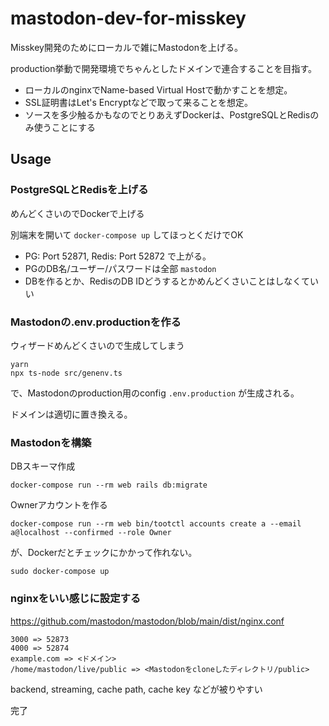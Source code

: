 # mastodon-dev-for-misskey

Misskey開発のためにローカルで雑にMastodonを上げる。

production挙動で開発環境でちゃんとしたドメインで連合することを目指す。

- ローカルのnginxでName-based Virtual Hostで動かすことを想定。
- SSL証明書はLet's Encryptなどで取って来ることを想定。
- ソースを多少触るかもなのでとりあえずDockerは、PostgreSQLとRedisのみ使うことにする

## Usage

### PostgreSQLとRedisを上げる

めんどくさいのでDockerで上げる

別端末を開いて `docker-compose up` してほっとくだけでOK

- PG: Port 52871, Redis: Port 52872 で上がる。 
- PGのDB名/ユーザー/パスワードは全部 `mastodon`
- DBを作るとか、RedisのDB IDどうするとかめんどくさいことはしなくていい

### Mastodonの.env.productionを作る

ウィザードめんどくさいので生成してしまう

```
yarn
npx ts-node src/genenv.ts
```
で、Mastodonのproduction用のconfig `.env.production` が生成される。

ドメインは適切に置き換える。

### Mastodonを構築

DBスキーマ作成
```
docker-compose run --rm web rails db:migrate
```

Ownerアカウントを作る
```
docker-compose run --rm web bin/tootctl accounts create a --email a@localhost --confirmed --role Owner
```
が、Dockerだとチェックにかかって作れない。

```
sudo docker-compose up
```

### nginxをいい感じに設定する
https://github.com/mastodon/mastodon/blob/main/dist/nginx.conf
```
3000 => 52873
4000 => 52874
example.com => <ドメイン>
/home/mastodon/live/public => <Mastodonをcloneしたディレクトリ/public>
```
backend, streaming, cache path, cache key などが被りやすい

完了
